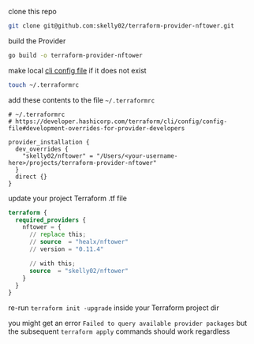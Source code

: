clone this repo

```bash
git clone git@github.com:skelly02/terraform-provider-nftower.git
```

build the Provider

```bash
go build -o terraform-provider-nftower
```

make local [cli config file](https://developer.hashicorp.com/terraform/cli/config/config-file#provider-installation) if it does not exist

```bash
touch ~/.terraformrc
```

add these contents to the file `~/.terraformrc`

```
# ~/.terraformrc
# https://developer.hashicorp.com/terraform/cli/config/config-file#development-overrides-for-provider-developers

provider_installation {
  dev_overrides {
    "skelly02/nftower" = "/Users/<your-username-here>/projects/terraform-provider-nftower"
  }
  direct {}
}

```

update your project Terraform .tf file

```terraform
terraform {
  required_providers {
    nftower = {
      // replace this;
      // source  = "healx/nftower"
      // version = "0.11.4"

      // with this;
      source  = "skelly02/nftower"
    }
  }
}
```

re-run `terraform init -upgrade` inside your Terraform project dir

you might get an error `Failed to query available provider packages` but the subsequent `terraform apply` commands should work regardless
